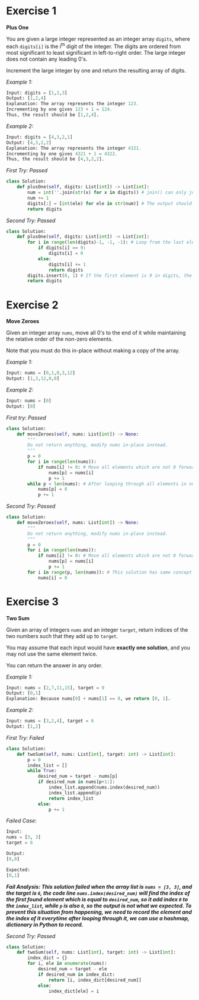# Exercise 1

**Plus One**

You are given a large integer represented as an integer array `digits`, where each `digits[i]` is the i<sup>th</sup> digit of the integer. The digits are ordered from most significant to least significant in left-to-right order. The large integer does not contain any leading 0's.

Increment the large integer by one and return the resulting array of digits.

_Example 1:_
```py
Input: digits = [1,2,3]
Output: [1,2,4]
Explanation: The array represents the integer 123.
Incrementing by one gives 123 + 1 = 124.
Thus, the result should be [1,2,4].
```

_Example 2:_
```py
Input: digits = [4,3,2,1]
Output: [4,3,2,2]
Explanation: The array represents the integer 4321.
Incrementing by one gives 4321 + 1 = 4322.
Thus, the result should be [4,3,2,2].
```

_First Try: Passed_
```py
class Solution:
    def plusOne(self, digits: List[int]) -> List[int]:
        num = int(''.join(str(x) for x in digits)) # join() can only join string variables, so we need to convert elements in digits to strings.
        num += 1
        digits[:] = [int(ele) for ele in str(num)] # The output should be integers so we need to convert strings to integers.
        return digits
```

_Second Try: Passed_
```py
class Solution:
    def plusOne(self, digits: List[int]) -> List[int]:
        for i in range(len(digits)-1, -1, -1): # Loop from the last element in digits.
            if digits[i] == 9: 
                digits[i] = 0
            else:
                digits[i] += 1
                return digits
        digits.insert(0, 1) # If the first element is 9 in digits, the element in index 0 will become 0, then we need to insert integer 1 in digits according to mathematical calculations.
        return digits
```

# Exercise 2

**Move Zeroes**

Given an integer array `nums`, move all 0's to the end of it while maintaining the relative order of the non-zero elements.

Note that you must do this in-place without making a copy of the array.

_Example 1:_
```py
Input: nums = [0,1,0,3,12]
Output: [1,3,12,0,0]
```

_Example 2:_
```py
Input: nums = [0]
Output: [0]
```

_First try: Passed_
```py
class Solution:
    def moveZeroes(self, nums: List[int]) -> None:
        """
        Do not return anything, modify nums in-place instead.
        """
        p = 0
        for i in range(len(nums)):
            if nums[i] != 0: # Move all elements which are not 0 forward.
                nums[p] = nums[i]
                p += 1
        while p < len(nums): # After looping through all elements in nums, p will point to the index where 0 starting from this index to the last index.
            nums[p] = 0
            p += 1
```

_Second Try: Passed_
```py
class Solution:
    def moveZeroes(self, nums: List[int]) -> None:
        """
        Do not return anything, modify nums in-place instead.
        """
        p = 0
        for i in range(len(nums)):
            if nums[i] != 0: # Move all elements which are not 0 forward.
                nums[p] = nums[i]
                p += 1
        for i in range(p, len(nums)): # This solution has same concept with the first one, but using a for loop.
            nums[i] = 0
```

# Exercise 3

**Two Sum**

Given an array of integers `nums` and an integer `target`, return indices of the two numbers such that they add up to `target`.

You may assume that each input would have **exactly one solution**, and you may not use the same element twice.

You can return the answer in any order.

_Example 1:_
```py
Input: nums = [2,7,11,15], target = 9
Output: [0,1]
Explanation: Because nums[0] + nums[1] == 9, we return [0, 1].
```

_Example 2:_
```py
Input: nums = [3,2,4], target = 6
Output: [1,2]
```

_First Try: Failed_
```py
class Solution:
    def twoSum(self, nums: List[int], target: int) -> List[int]:
        p = 0
        index_list = []
        while True:
            desired_num = target - nums[p]
            if desired_num in nums[p+1:]:
                index_list.append(nums.index(desired_num))
                index_list.append(p)
                return index_list
            else:
                p += 1
```

_Failed Case:_
```py
Input:
nums = [3, 3]
target = 6

Output:
[0,0]

Expected:
[0,1]
```
_**Fail Analysis: This solution failed when the array list is `nums = [3, 3]`, and the target is `6`, the code line `nums.index(desired_num)` will find the index of the first found element which is equal to `desired_num`, so it add index `0` to the `index_list`, while `p` is also `0`, so the output is not what we expected. To prevent this situation from happening, we need to record the element and the index of it everytime after looping through it, we can use a hashmap, dictionary in Python to record.**_

_Second Try: Passed_
```py
class Solution:
    def twoSum(self, nums: List[int], target: int) -> List[int]:
        index_dict = {}
        for i, ele in enumerate(nums):
            desired_num = target - ele
            if desired_num in index_dict:
                return [i, index_dict[desired_num]]
            else:
                index_dict[ele] = i
```

